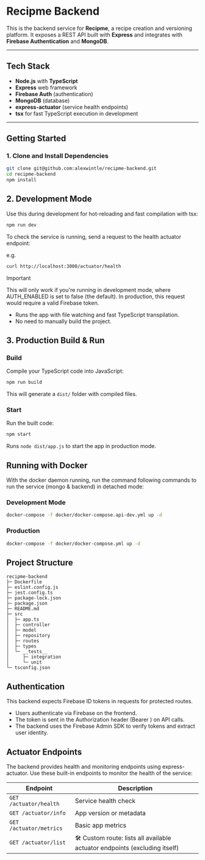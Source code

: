 # Recipme Backend

This is the backend service for **Recipme**, a recipe creation and versioning platform. It exposes a REST API built with **Express** and integrates with **Firebase Authentication** and **MongoDB**.

---

## Tech Stack

- **Node.js** with **TypeScript**
- **Express** web framework
- **Firebase Auth** (authentication)
- **MongoDB** (database)
- **express-actuator** (service health endpoints)
- **tsx** for fast TypeScript execution in development

---

## Getting Started

### 1. Clone and Install Dependencies

```bash
git clone git@github.com:alexwintle/recipme-backend.git
cd recipme-backend
npm install
```

## 2. Development Mode

Use this during development for hot-reloading and fast compilation with tsx:

```bash 
npm run dev
```

To check the service is running, send a request to the health actuator endpoint:

e.g.
```bash
curl http://localhost:3000/actuator/health
```

> [!IMPORTANT]
> This will only work if you're running in development mode, where AUTH_ENABLED is set to false (the default). In production, this request would require a valid Firebase token.

- Runs the app with file watching and fast TypeScript transpilation.
- No need to manually build the project.

## 3. Production Build & Run

### Build

Compile your TypeScript code into JavaScript:

```bash
npm run build
```

This will generate a `dist/` folder with compiled files.

### Start

Run the built code:

```bash
npm start
```

Runs `node dist/app.js` to start the app in production mode.

## Running with Docker

With the docker daemon running, run the command following commands to run the service (mongo & backend) in detached mode:

### Development Mode

```bash
docker-compose -f docker/docker-compose.api-dev.yml up -d
```

### Production

```bash
docker-compose -f docker/docker-compose.yml up -d
```

## Project Structure
```
recipme-backend
├─ Dockerfile
├─ eslint.config.js
├─ jest.config.ts
├─ package-lock.json
├─ package.json
├─ README.md
├─ src
│  ├─ app.ts
│  ├─ controller
│  ├─ model
│  ├─ repository
│  ├─ routes
│  ├─ types
│  └─ __tests__
│     ├─ integration
│     └─ unit
└─ tsconfig.json
```

## Authentication

This backend expects Firebase ID tokens in requests for protected routes.

- Users authenticate via Firebase on the frontend.
- The token is sent in the Authorization header (Bearer <token>) on API calls.
- The backend uses the Firebase Admin SDK to verify tokens and extract user identity.

## Actuator Endpoints

The backend provides health and monitoring endpoints using express-actuator.
Use these built-in endpoints to monitor the health of the service:

| Endpoint                | Description                                                                |
| ----------------------- | -------------------------------------------------------------------------- |
| `GET /actuator/health`  | Service health check                                                       |
| `GET /actuator/info`    | App version or metadata                                                    |
| `GET /actuator/metrics` | Basic app metrics                |
| `GET /actuator/list`    | 🛠 Custom route: lists all available actuator endpoints (excluding itself) |


